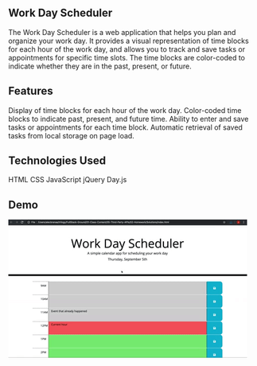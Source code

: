 ## Work Day Scheduler

The Work Day Scheduler is a web application that helps you plan and organize your work day. It provides a visual representation of time blocks for each hour of the work day, and allows you to track and save tasks or appointments for specific time slots. The time blocks are color-coded to indicate whether they are in the past, present, or future.

## Features

Display of time blocks for each hour of the work day.
Color-coded time blocks to indicate past, present, and future time.
Ability to enter and save tasks or appointments for each time block.
Automatic retrieval of saved tasks from local storage on page load.

## Technologies Used

HTML
CSS
JavaScript
jQuery
Day.js

## Demo

![Work Day Scheduler](./assets/work-day-scheduler-demo.gif)
